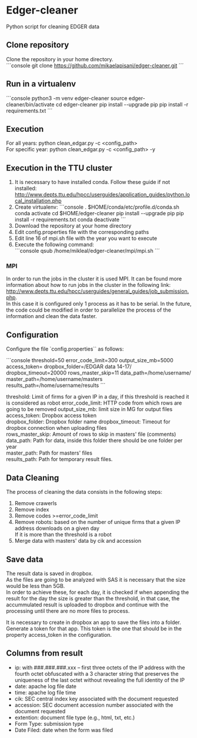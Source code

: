 # Edger-cleaner
Python script for cleaning EDGER data

## Clone repository
Clone the repository in your home directory.  
´´´console
git clone https://github.com/mikaelapisani/edger-cleaner.git
´´´

## Run in a virtualenv
´´´console
python3 -m venv edger-cleaner
source edger-cleaner/bin/activate
cd edger-cleaner 
pip install --upgrade pip
pip install -r requirements.txt
´´´
## Execution
For all years: python clean_edgar.py -c <config_path>    
For specific year: python clean_edgar.py -c <config_path> -y <year>    

## Execution in the TTU cluster
1. It is necessary to have installed conda. 
   Follow these guide if not installed: http://www.depts.ttu.edu/hpcc/userguides/application_guides/python.local_installation.php
2. Create virtualenv: 
´´´console
. $HOME/conda/etc/profile.d/conda.sh
conda activate
cd $HOME/edger-cleaner
pip install --upgrade pip
pip install -r requirements.txt
conda deactivate
´´´
3. Download the repository at your home directory
4. Edit config.properties file with the corresponding paths
4. Edit line 16 of mpi.sh file with the year you want to execute
5. Execute the following command:    
´´´console
qsub /home/mikleal/edger-cleaner/mpi/mpi.sh
´´´

### MPI
In order to run the jobs in the cluster it is used MPI. It can be found more information about how to run jobs in the cluster in the following link: http://www.depts.ttu.edu/hpcc/userguides/general_guides/job_submission.php.      
In this case it is configured only 1 process as it has to be serial.  In the future, the code could be modified in order to parallelize the process of the information and clean the data faster.   

## Configuration

Configure the file `config.properties`` as follows:         

´´´console
threshold=50
error_code_limit=300
output_size_mb=5000
access_token=
dropbox_folder=/EDGAR data 14-17/
dropbox_timeout=20000
rows_master_skip=11
data_path=/home/username/
master_path=/home/username/masters
results_path=/home/username/results
´´´

threshold:         Limit of firms for a given IP in a day, if this threshold is reached it is considered as robot
error_code_limit:  HTTP code from which rows are going to be removed 
output_size_mb:    limit size in MG for output files
access_token:      Dropbox access token   
dropbox_folder:    Dropbox folder name
dropbox_timeout:   Timeout for dropbox connection when uploading files   
rows_master_skip:  Amount of rows to skip in masters' file (comments)   
data_path:         Path for data, inside this folder there should be one folder per year     
master_path:       Path for masters' files   
results_path:      Path for temporary result files.       


## Data Cleaning
The process of cleaning the data consists in the following steps:  

1. Remove crawerls     
2. Remove index   
3. Remove codes >=error_code_limit   
4. Remove robots:  based on the number of unique firms that a given IP address downloads on a given day    
                   If it is more than the threshold is a robot   
5. Merge data with masters' data by cik and accession   

## Save data
The result data is saved in dropbox.     
As the files are going to be analyzed with SAS it is necessary that the size would be less than 5GB.   
In order to achieve these, for each day, it is checked if when appending the result for the day the size is greater than the threshold, in that case, the accummulated result is uploaded to dropbox and continue with the processing until there are no more files to process.   

It is necessary to create in dropbox an app to save the files into a folder. Generate a token for that app.
This token is the one that should be in the property access_token in the configuration.

## Columns from result
- ip: with ###.###.###.xxx – first three octets of the IP address with the fourth octet obfuscated with a 3 character string that preserves the uniqueness of the last octet without revealing the full identity of the IP
- date: apache log file date
- time: apache log file time
- cik: SEC central index key associated with the document requested
- accession: SEC document accession number associated with the document requested
- extention: document file type (e.g., html, txt, etc.)
- Form Type: submission type 
- Date Filed: date when the form was filed


    


